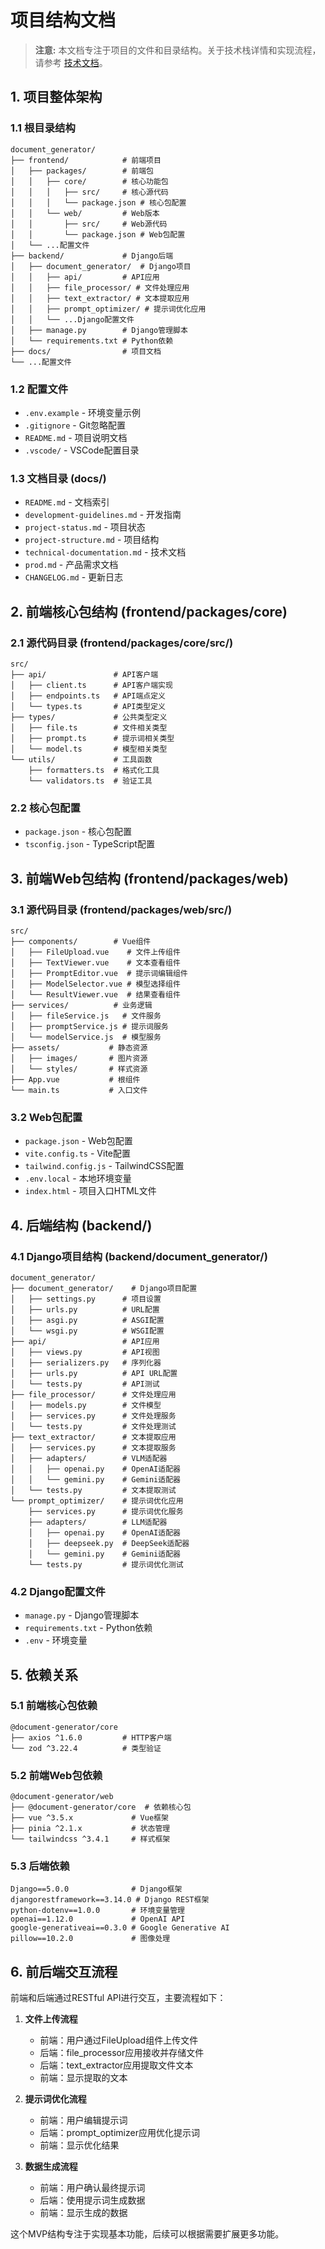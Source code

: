 # 项目结构文档

> **注意:** 本文档专注于项目的文件和目录结构。关于技术栈详情和实现流程，请参考 [技术文档](./technical-documentation.md)。

## 1. 项目整体架构

### 1.1 根目录结构
```
document_generator/
├── frontend/            # 前端项目
│   ├── packages/        # 前端包
│   │   ├── core/        # 核心功能包
│   │   │   ├── src/     # 核心源代码
│   │   │   └── package.json # 核心包配置
│   │   └── web/         # Web版本
│   │       ├── src/     # Web源代码
│   │       └── package.json # Web包配置
│   └── ...配置文件
├── backend/             # Django后端
│   ├── document_generator/  # Django项目
│   │   ├── api/         # API应用
│   │   ├── file_processor/ # 文件处理应用
│   │   ├── text_extractor/ # 文本提取应用
│   │   ├── prompt_optimizer/ # 提示词优化应用
│   │   └── ...Django配置文件
│   ├── manage.py        # Django管理脚本
│   └── requirements.txt # Python依赖
├── docs/                # 项目文档
└── ...配置文件
```

### 1.2 配置文件
- `.env.example` - 环境变量示例
- `.gitignore` - Git忽略配置
- `README.md` - 项目说明文档
- `.vscode/` - VSCode配置目录

### 1.3 文档目录 (docs/)
- `README.md` - 文档索引
- `development-guidelines.md` - 开发指南
- `project-status.md` - 项目状态
- `project-structure.md` - 项目结构
- `technical-documentation.md` - 技术文档
- `prod.md` - 产品需求文档
- `CHANGELOG.md` - 更新日志

## 2. 前端核心包结构 (frontend/packages/core)

### 2.1 源代码目录 (frontend/packages/core/src/)
```
src/
├── api/               # API客户端
│   ├── client.ts      # API客户端实现
│   ├── endpoints.ts   # API端点定义
│   └── types.ts       # API类型定义
├── types/             # 公共类型定义
│   ├── file.ts        # 文件相关类型
│   ├── prompt.ts      # 提示词相关类型
│   └── model.ts       # 模型相关类型
└── utils/             # 工具函数
    ├── formatters.ts  # 格式化工具
    └── validators.ts  # 验证工具
```

### 2.2 核心包配置
- `package.json` - 核心包配置
- `tsconfig.json` - TypeScript配置

## 3. 前端Web包结构 (frontend/packages/web)

### 3.1 源代码目录 (frontend/packages/web/src/)
```
src/
├── components/        # Vue组件
│   ├── FileUpload.vue    # 文件上传组件
│   ├── TextViewer.vue    # 文本查看组件
│   ├── PromptEditor.vue  # 提示词编辑组件
│   ├── ModelSelector.vue # 模型选择组件
│   └── ResultViewer.vue  # 结果查看组件
├── services/          # 业务逻辑
│   ├── fileService.js   # 文件服务
│   ├── promptService.js # 提示词服务
│   └── modelService.js  # 模型服务
├── assets/           # 静态资源
│   ├── images/       # 图片资源
│   └── styles/       # 样式资源
├── App.vue           # 根组件
└── main.ts           # 入口文件
```

### 3.2 Web包配置
- `package.json` - Web包配置
- `vite.config.ts` - Vite配置
- `tailwind.config.js` - TailwindCSS配置
- `.env.local` - 本地环境变量
- `index.html` - 项目入口HTML文件

## 4. 后端结构 (backend/)

### 4.1 Django项目结构 (backend/document_generator/)
```
document_generator/
├── document_generator/    # Django项目配置
│   ├── settings.py      # 项目设置
│   ├── urls.py          # URL配置
│   ├── asgi.py          # ASGI配置
│   └── wsgi.py          # WSGI配置
├── api/                 # API应用
│   ├── views.py         # API视图
│   ├── serializers.py   # 序列化器
│   ├── urls.py          # API URL配置
│   └── tests.py         # API测试
├── file_processor/      # 文件处理应用
│   ├── models.py        # 文件模型
│   ├── services.py      # 文件处理服务
│   └── tests.py         # 文件处理测试
├── text_extractor/      # 文本提取应用
│   ├── services.py      # 文本提取服务
│   ├── adapters/        # VLM适配器
│   │   ├── openai.py    # OpenAI适配器
│   │   └── gemini.py    # Gemini适配器
│   └── tests.py         # 文本提取测试
└── prompt_optimizer/    # 提示词优化应用
    ├── services.py      # 提示词优化服务
    ├── adapters/        # LLM适配器
    │   ├── openai.py    # OpenAI适配器
    │   ├── deepseek.py  # DeepSeek适配器
    │   └── gemini.py    # Gemini适配器
    └── tests.py         # 提示词优化测试
```

### 4.2 Django配置文件
- `manage.py` - Django管理脚本
- `requirements.txt` - Python依赖
- `.env` - 环境变量

## 5. 依赖关系

### 5.1 前端核心包依赖
```
@document-generator/core
├── axios ^1.6.0         # HTTP客户端
└── zod ^3.22.4          # 类型验证
```

### 5.2 前端Web包依赖
```
@document-generator/web
├── @document-generator/core  # 依赖核心包
├── vue ^3.5.x             # Vue框架
├── pinia ^2.1.x           # 状态管理
└── tailwindcss ^3.4.1     # 样式框架
```

### 5.3 后端依赖
```
Django==5.0.0              # Django框架
djangorestframework==3.14.0 # Django REST框架
python-dotenv==1.0.0       # 环境变量管理
openai==1.12.0             # OpenAI API
google-generativeai==0.3.0 # Google Generative AI
pillow==10.2.0             # 图像处理
```

## 6. 前后端交互流程

前端和后端通过RESTful API进行交互，主要流程如下：

1. **文件上传流程**
   - 前端：用户通过FileUpload组件上传文件
   - 后端：file_processor应用接收并存储文件
   - 后端：text_extractor应用提取文件文本
   - 前端：显示提取的文本

2. **提示词优化流程**
   - 前端：用户编辑提示词
   - 后端：prompt_optimizer应用优化提示词
   - 前端：显示优化结果

3. **数据生成流程**
   - 前端：用户确认最终提示词
   - 后端：使用提示词生成数据
   - 前端：显示生成的数据

这个MVP结构专注于实现基本功能，后续可以根据需要扩展更多功能。
